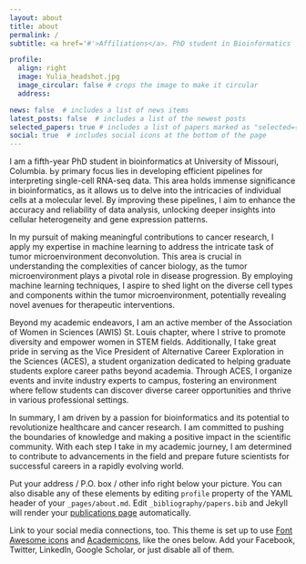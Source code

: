 ```yaml
---
layout: about
title: about
permalink: /
subtitle: <a href='#'>Affiliations</a>. PhD student in Bioinformatics

profile:
  align: right
  image: Yulia_headshot.jpg
  image_circular: false # crops the image to make it circular
  address: 

news: false  # includes a list of news items
latest_posts: false  # includes a list of the newest posts
selected_papers: true # includes a list of papers marked as "selected={true}"
social: true  # includes social icons at the bottom of the page
---
```


I am a fifth-year PhD student in bioinformatics at University of Missouri, Columbia. Ьy primary focus lies in developing efficient pipelines for interpreting single-cell RNA-seq data. This area holds immense significance in bioinformatics, as it allows us to delve into the intricacies of individual cells at a molecular level. By improving these pipelines, I aim to enhance the accuracy and reliability of data analysis, unlocking deeper insights into cellular heterogeneity and gene expression patterns.

In my pursuit of making meaningful contributions to cancer research, I apply my expertise in machine learning to address the intricate task of tumor microenvironment deconvolution. This area is crucial in understanding the complexities of cancer biology, as the tumor microenvironment plays a pivotal role in disease progression. By employing machine learning techniques, I aspire to shed light on the diverse cell types and components within the tumor microenvironment, potentially revealing novel avenues for therapeutic interventions.

Beyond my academic endeavors, I am an active member of the Association of Women in Sciences (AWIS) St. Louis chapter, where I strive to promote diversity and empower women in STEM fields. Additionally, I take great pride in serving as the Vice President of Alternative Career Exploration in the Sciences (ACES), a student organization dedicated to helping graduate students explore career paths beyond academia. Through ACES, I organize events and invite industry experts to campus, fostering an environment where fellow students can discover diverse career opportunities and thrive in various professional settings.

In summary, I am driven by a passion for bioinformatics and its potential to revolutionize healthcare and cancer research. I am committed to pushing the boundaries of knowledge and making a positive impact in the scientific community. With each step I take in my academic journey, I am determined to contribute to advancements in the field and prepare future scientists for successful careers in a rapidly evolving world.

Put your address / P.O. box / other info right below your picture. You can also disable any of these elements by editing `profile` property of the YAML header of your `_pages/about.md`. Edit `_bibliography/papers.bib` and Jekyll will render your [publications page](/al-folio/publications/) automatically.

Link to your social media connections, too. This theme is set up to use [Font Awesome icons](http://fortawesome.github.io/Font-Awesome/) and [Academicons](https://jpswalsh.github.io/academicons/), like the ones below. Add your Facebook, Twitter, LinkedIn, Google Scholar, or just disable all of them.
